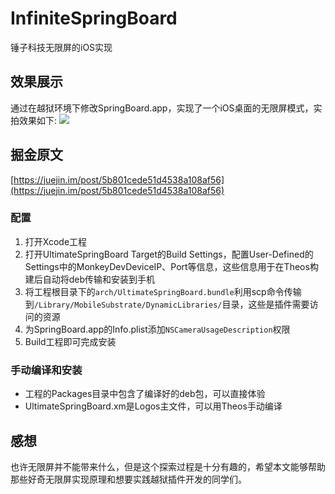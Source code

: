 # InfiniteSpringBoard
锤子科技无限屏的iOS实现

## 效果展示
通过在越狱环境下修改SpringBoard.app，实现了一个iOS桌面的无限屏模式，实拍效果如下:
![](https://user-gold-cdn.xitu.io/2018/8/24/1656c7844421c5e6?w=512&h=290&f=gif&s=4083845)

## 掘金原文
[https://juejin.im/post/5b801cede51d4538a108af56](https://juejin.im/post/5b801cede51d4538a108af56)

### 配置
1. 打开Xcode工程
2. 打开UltimateSpringBoard Target的Build Settings，配置User-Defined的Settings中的MonkeyDevDeviceIP、Port等信息，这些信息用于在Theos构建后自动将deb传输和安装到手机
3. 将工程根目录下的`arch/UltimateSpringBoard.bundle`利用scp命令传输到`/Library/MobileSubstrate/DynamicLibraries/`目录，这些是插件需要访问的资源
4. 为SpringBoard.app的Info.plist添加`NSCameraUsageDescription`权限
5. Build工程即可完成安装

### 手动编译和安装
- 工程的Packages目录中包含了编译好的deb包，可以直接体验
- UltimateSpringBoard.xm是Logos主文件，可以用Theos手动编译

## 感想
也许无限屏并不能带来什么，但是这个探索过程是十分有趣的，希望本文能够帮助那些好奇无限屏实现原理和想要实践越狱插件开发的同学们。
